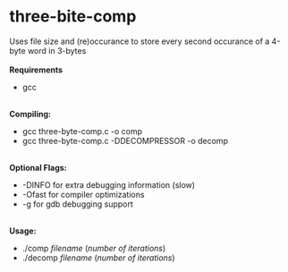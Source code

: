 # three-bite-comp
Uses file size and (re)occurance to store every second occurance of a 4-byte word in 3-bytes
<BR><BR>
<B>Requirements</B>
<UL><LI>gcc</LI></UL>
<BR>
<B>Compiling:</B><BR>
<UL><LI>gcc three-byte-comp.c -o comp</LI>
<LI>gcc three-byte-comp.c -DDECOMPRESSOR -o decomp</LI></UL>
<BR>
<B>Optional Flags:</B>
<UL><LI>-DINFO for extra debugging information (slow)</LI>
<LI>-Ofast for compiler optimizations</LI>
<LI>-g for gdb debugging support</LI></UL>
<BR>
<B>Usage:</B><BR>
  <UL><LI>./comp <I>filename</I> (<I>number of iterations</I>)</LI>
<LI>./decomp <I>filename</I> (<I>number of iterations</I>)</LI></UL>
